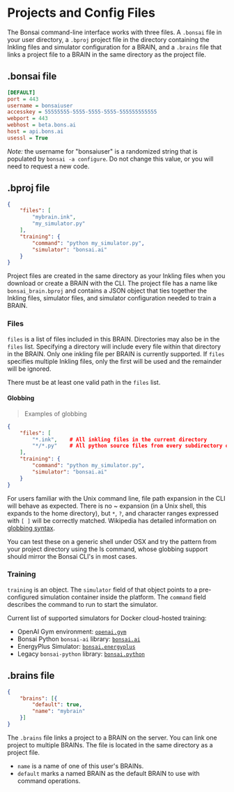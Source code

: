 # Projects and Config Files

The Bonsai command-line interface works with three files.  A `.bonsai` file in
your user directory, a `.bproj` project file in the directory containing the Inkling 
files and simulator configuration for a BRAIN, and a `.brains` file that links
a project file to a BRAIN in the same directory as the project file.

## .bonsai file

```ini
[DEFAULT]
port = 443
username = bonsaiuser
accesskey = 55555555-5555-5555-5555-555555555555
webport = 443
webhost = beta.bons.ai
host = api.bons.ai
usessl = True
```

*Note:* the username for "bonsaiuser" is a randomized string that is populated by `bonsai -a configure`. Do not change this value, or you will need to request a new code.

## .bproj file

```json
{
    "files": [
        "mybrain.ink",
        "my_simulator.py"
    ],
    "training": {
        "command": "python my_simulator.py",
        "simulator": "bonsai.ai"
    }
}
```

Project files are created in the same directory as your Inkling files when
you download or create a BRAIN with the CLI. The project file has a name like
`bonsai_brain.bproj` and contains a JSON object that ties together the Inkling
files, simulator files, and simulator configuration needed to train a BRAIN.

### Files

`files` is a list of files included in this BRAIN. Directories
may also be in the `files` list. Specifying a directory will include every
file within that directory in the BRAIN. Only one inkling
file per BRAIN is currently supported. If `files` specifies multiple Inkling files,
only the first will be used and the remainder will be ignored.

There must be at least one valid path in the `files` list.

#### Globbing

> Examples of globbing

```json
{
    "files": [
        "*.ink",    # All inkling files in the current directory
        "*/*.py"    # All python source files from every subdirectory one level below cwd
    ],
    "training": {
        "command": "python my_simulator.py",
        "simulator": "bonsai.ai"
    }
}
```

For users familiar with the Unix command line, file path expansion in the CLI will behave as
expected. There is no ~ expansion (in a Unix shell, this expands to the home directory), but `*`,
`?`, and character ranges expressed with `[ ]` will be correctly matched. Wikipedia has detailed
information on [globbing syntax][5].

You can test these on a generic shell under OSX and try the pattern from your project directory
using the ls command, whose globbing support should mirror the Bonsai CLI's in most cases.

### Training

`training` is an object.  The `simulator` field of that object
points to a pre-configured simulation container inside the platform. The
`command` field describes the command to run to start the simulator.

Current list of supported simulators for Docker cloud-hosted training:

* OpenAI Gym environment: [`openai.gym`][1]
* Bonsai Python `bonsai-ai` library: [`bonsai.ai`][4]
* EnergyPlus Simulator: [`bonsai.energyplus`][3]
* Legacy `bonsai-python` library: [`bonsai.python`][2]


## .brains file

```json
{
    "brains": [{
        "default": true,
        "name": "mybrain"
    }]
}

```

The `.brains` file links a project to a BRAIN on the server. You can link one
project to multiple BRAINs.  The file is located in the same directory as a
project file.


* `name` is a name of one of this user's BRAINs.
* `default` marks a named BRAIN as the default BRAIN to use with command
   operations.


[1]: https://quay.io/repository/bonsai/gym
[2]: https://quay.io/repository/bonsai/python
[3]: https://quay.io/repository/bonsai/energyplus
[4]: https://quay.io/repository/bonsai/bonsai-ai
[5]: https://en.wikipedia.org/wiki/Glob_(programming)